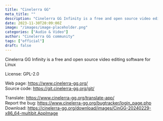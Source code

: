 ```yaml
---
title: "Cinelerra GG"
meta_title: ""
description: "Cinelerra GG Infinity is a free and open source video editing software for Linux"
date: 2023-11-30T20:09:00Z
image: "/images/image-placeholder.png"
categories: ["Audio & Video"]
author: "Cinelerra GG community"
tags: ["official"]
draft: false
---
```


Cinelerra GG Infinity is a free and open source video editing software for Linux

License: GPL-2.0

Web page: https://www.cinelerra-gg.org/  
Source code: https://git.cinelerra-gg.org/git/

Translate: https://www.cinelerra-gg.org/translate-app/  
Report the bug: https://www.cinelerra-gg.org/bugtracker/login_page.php  
Download: https://cinelerra-gg.org/download/images/CinGG-20240229-x86_64-multibit.AppImage
